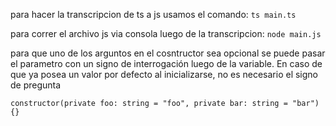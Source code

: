 para hacer la transcripcion de ts a js usamos el comando:
`ts main.ts`

para correr el archivo js via consola luego de la transcripcion:
`node main.js`

para que uno de los arguntos en el cosntructor sea opcional se puede pasar el parametro con un signo de interrogación luego de la variable. En caso de que ya posea un valor por defecto al inicializarse, no es necesario el signo de pregunta

`constructor(private foo: string = "foo", private bar: string = "bar") {}`